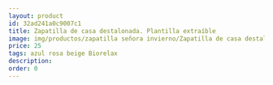 ```yaml
---
layout: product
id: 32ad241a0c9007c1
title: Zapatilla de casa destalonada. Plantilla extraíble 
image: img/productos/zapatilla señora invierno/Zapatilla de casa destalonada. Plantilla extraíble =25=azul rosa beige Biorelax.webp
price: 25
tags: azul rosa beige Biorelax
description: 
order: 0
---
```

